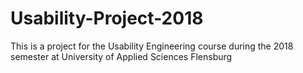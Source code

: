 # Usability-Project-2018
This is a project for the Usability Engineering course during the 2018 semester at University of Applied Sciences Flensburg
